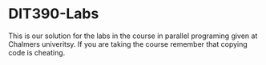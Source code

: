 # DIT390-Labs

This is our solution for the labs in the course in parallel programing given at Chalmers univeritsy. If you are taking the course remember that copying code is cheating.
